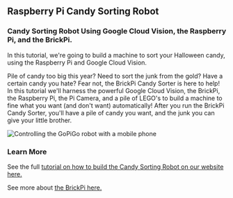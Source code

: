## Raspberry Pi Candy Sorting Robot
### Candy Sorting Robot Using Google Cloud Vision, the Raspberry Pi, and the BrickPi.

In this tutorial, we're going to build a machine to sort your Halloween candy, using the Raspberry Pi and Google Cloud Vision.

Pile of candy too big this year?  Need to sort the junk from the gold?  Have a certain candy you hate?  Fear not, the BrickPi Candy Sorter is here to help!  In this tutorial we'll harness the powerful Google Cloud Vision, the BrickPi, the Raspberry Pi, the Pi Camera, and a pile of LEGO's to build a machine to fine what you want (and don't want) automatically!  After you run the BrickPi Candy Sorter, you'll have a pile of candy you want, and the junk you can give your little brother.

![Controlling the GoPiGo robot with a mobile phone](https://github.com/DexterInd/BrickPi_Python/raw/master/Project_Examples/candysorter/Overview-BrickPi-Candy-Sorter.jpg "Overview of a Candy Sorting Robot Using Google Cloud Vision, the Raspberry Pi, and the BrickPi..")

### Learn More

See the full [tutorial on how to build the Candy Sorting Robot on our website here.](http://www.dexterindustries.com/projects/brickpi-candy-sorter-sort-halloween-candy-with-google-cloud-vision-and-the-raspberry-pi)

See more about [the BrickPi here.](http://www.dexterindustries.com/BrickPi)
